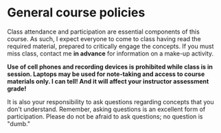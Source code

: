 # General course policies 

Class attendance and participation are essential components of this
course. As such, I expect everyone to come to class having read the
required material, prepared to critically engage the concepts. If you
must miss class, contact me **in advance** for information on a make-up
activity.

**Use of cell phones and recording devices is prohibited while class is
in session. Laptops may be used for note-taking and access to course
materials only. I can tell! And it will affect your instructor
assessment grade!**

It is also your responsibility to ask questions regarding concepts that
you don't understand. Remember, asking questions is an excellent form of
participation. Please do not be afraid to ask questions; no question is
"dumb."
